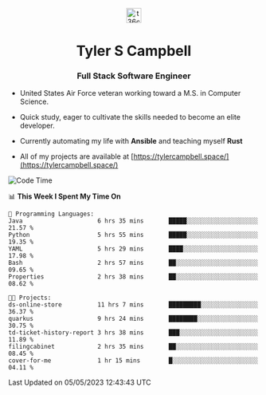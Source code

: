 <p align="center">
<a href="https://www.linkedin.com/in/t36campbell" target="blank"><img align="center" src="https://ik.imagekit.io/t36campbell/Portfolio/linkedin.png.original_m8bbGgPh6.png" alt="t36campbell" height="30" width="30" /></a>
</p>
<h1 align="center">Tyler S Campbell</h1>
<h3 align="center">Full Stack Software Engineer</h3>

* United States Air Force veteran working toward a M.S. in Computer Science.

* Quick study, eager to cultivate the skills needed to become an elite developer.

* Currently automating my life with **Ansible** and teaching myself **Rust**

* All of my projects are available at [https://tylercampbell.space/](https://tylercampbell.space/)

<!--START_SECTION:waka-->
![Code Time](http://img.shields.io/badge/Code%20Time-2%2C460%20hrs%2031%20mins-blue)

📊 **This Week I Spent My Time On** 

```text
💬 Programming Languages: 
Java                     6 hrs 35 mins       █████░░░░░░░░░░░░░░░░░░░░   21.57 % 
Python                   5 hrs 55 mins       █████░░░░░░░░░░░░░░░░░░░░   19.35 % 
YAML                     5 hrs 29 mins       ████░░░░░░░░░░░░░░░░░░░░░   17.98 % 
Bash                     2 hrs 57 mins       ██░░░░░░░░░░░░░░░░░░░░░░░   09.65 % 
Properties               2 hrs 38 mins       ██░░░░░░░░░░░░░░░░░░░░░░░   08.62 % 

🐱‍💻 Projects: 
ds-online-store          11 hrs 7 mins       █████████░░░░░░░░░░░░░░░░   36.37 % 
quarkus                  9 hrs 24 mins       ████████░░░░░░░░░░░░░░░░░   30.75 % 
td-ticket-history-report 3 hrs 38 mins       ███░░░░░░░░░░░░░░░░░░░░░░   11.89 % 
filingcabinet            2 hrs 35 mins       ██░░░░░░░░░░░░░░░░░░░░░░░   08.45 % 
cover-for-me             1 hr 15 mins        █░░░░░░░░░░░░░░░░░░░░░░░░   04.11 % 
```


 Last Updated on 05/05/2023 12:43:43 UTC
<!--END_SECTION:waka-->
